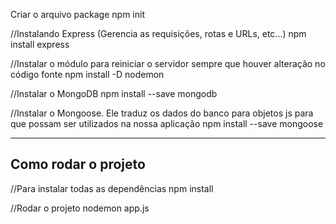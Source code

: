 Criar o arquivo package
npm init

//Instalando Express (Gerencia as requisições, rotas e URLs, etc...)
npm install express

//Instalar o módulo para reiniciar o servidor sempre que houver alteração no código fonte
npm install -D nodemon

//Instalar o MongoDB
npm install --save mongodb

//Instalar o Mongoose. Ele traduz os dados do banco para objetos js para que possam ser utilizados na nossa aplicação
npm install --save mongoose

-------------------------------------
Como rodar o projeto
-------------------------------------
//Para instalar todas as dependências
npm install

//Rodar o projeto
nodemon app.js